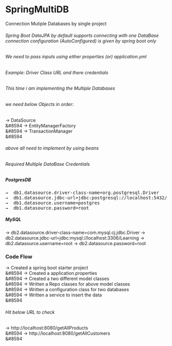 # SpringMultiDB
Connection Mutiple Databases by single project
###### Spring Boot DataJPA by default supports connecting with one DataBase connection configuration (AutoConfigured) is given by spring boot only
###### We need to pass inputs using either properties (or) application.yml
###### Example: Driver Class URL and there credentials

###### This time i am implementing the Multiple Databases
###### we need below Objects in order:
&#8594;   DataSource <br>&#8594
&#8594;   EntityManagerFactory <br>&#8594
&#8594;   TransactionManager  <br>&#8594
###### above all need to implement by using beans
###### Required Multiple DataBase Credentials
##### PostgresDB
<pre>
&#8594;  db1.datasource.driver-class-name=org.postgresql.Driver
&#8594;  db1.datasource.jdbc-url=jdbc:postgresql://localhost:5432/Learning 
&#8594;  db1.datasource.username=postgres 
&#8594;  db1.datasource.password=root 
</pre>

##### MySQL
&#8594; db2.datasource.driver-class-name=com.mysql.cj.jdbc.Driver 
&#8594; db2.datasource.jdbc-url=jdbc:mysql://localhost:3306/Learning 
&#8594; db2.datasource.username=root 
&#8594; db2.datasource.password=root

### Code Flow
&#8594; Created a spring boot starter project <br>&#8594
&#8594; Created a application.properties <br>&#8594
&#8594; Created a two different model classes <br>&#8594
&#8594; Written a Repo classes for above model classes <br>&#8594
&#8594; Written a configuration class for two databases<br>&#8594
&#8594; Written a service to insert the data <br>&#8594


###### Hit below URL to check
&#8594; http://localhost:8080/getAllProducts <br>&#8594
&#8594; http://localhost:8080/getAllCustomers <br>&#8594





